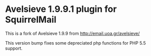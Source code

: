 Avelsieve 1.9.9.1 plugin for SquirrelMail
=========================================

This is a fork of Avelsieve 1.9.9 from http://email.uoa.gr/avelsieve/

This version bump fixes some depreciated php functions for PHP 5.5 support.

